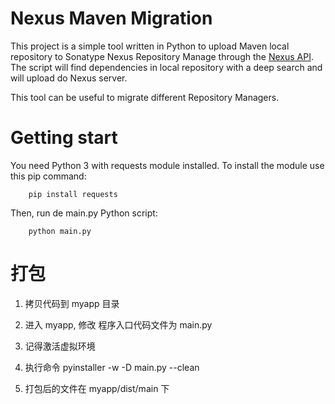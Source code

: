 # Nexus Maven Migration

This project is a simple tool written in Python to upload Maven local repository to Sonatype Nexus Repository Manage through the [Nexus API](https://help.sonatype.com/repomanager3/rest-and-integration-api).
The script will find dependencies in local repository with a deep search and will upload do Nexus server.

This tool can be useful to migrate different Repository Managers.

# Getting start

You need Python 3 with requests module installed. To install the module use this pip command:

```console
    pip install requests
```

Then, run de main.py Python script:

```console
    python main.py
```


# 打包
1. 拷贝代码到 myapp 目录
2. 进入 myapp, 修改 程序入口代码文件为 main.py
3. 记得激活虚拟环境
4. 执行命令
    pyinstaller -w -D  main.py --clean

5. 打包后的文件在 myapp/dist/main 下